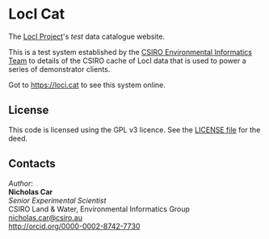 # LocI Cat
The [LocI Project](http://locationindex.org/)'s *test* data catalogue website.

This is a test system established by the [CSIRO Environmental Informatics Team](https://research.csiro.au/ei/) to details of the CSIRO cache of LocI data that is used to power a series of demonstrator clients.

Got to <https://loci.cat> to see this system online.


## License
This code is licensed using the GPL v3 licence. See the [LICENSE file](LICENSE) for the deed.


## Contacts
*Author*:  
**Nicholas Car**  
*Senior Experimental Scientist*  
CSIRO Land & Water, Environmental Informatics Group  
<nicholas.car@csiro.au>  
<http://orcid.org/0000-0002-8742-7730>


